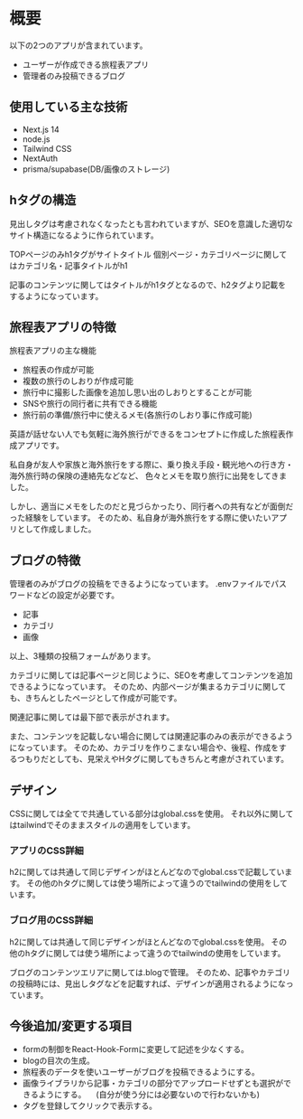 
# 概要

以下の2つのアプリが含まれています。

- ユーザーが作成できる旅程表アプリ
- 管理者のみ投稿できるブログ

## 使用している主な技術

- Next.js 14
- node.js
- Tailwind CSS
- NextAuth
- prisma/supabase(DB/画像のストレージ)

## hタグの構造

見出しタグは考慮されなくなったとも言われていますが、SEOを意識した適切なサイト構造になるように作られています。

TOPページのみh1タグがサイトタイトル
個別ページ・カテゴリページに関してはカテゴリ名・記事タイトルがh1

記事のコンテンツに関してはタイトルがh1タグとなるので、h2タグより記載をするようになっています。

## 旅程表アプリの特徴

旅程表アプリの主な機能

- 旅程表の作成が可能
- 複数の旅行のしおりが作成可能
- 旅行中に撮影した画像を追加し思い出のしおりとすることが可能
- SNSや旅行の同行者に共有できる機能
- 旅行前の準備/旅行中に使えるメモ(各旅行のしおり事に作成可能)

英語が話せない人でも気軽に海外旅行ができるをコンセプトに作成した旅程表作成アプリです。

私自身が友人や家族と海外旅行をする際に、乗り換え手段・観光地への行き方・海外旅行時の保険の連絡先などなど、
色々とメモを取り旅行に出発をしてきました。

しかし、適当にメモをしたのだと見づらかったり、同行者への共有などが面倒だった経験をしています。
そのため、私自身が海外旅行をする際に使いたいアプリとして作成しました。

## ブログの特徴

管理者のみがブログの投稿をできるようになっています。
.envファイルでパスワードなどの設定が必要です。

- 記事
- カテゴリ
- 画像

以上、3種類の投稿フォームがあります。

カテゴリに関しては記事ページと同じように、SEOを考慮してコンテンツを追加できるようになっています。
そのため、内部ページが集まるカテゴリに関しても、きちんとしたページとして作成が可能です。

関連記事に関しては最下部で表示がされます。

また、コンテンツを記載しない場合に関しては関連記事のみの表示ができるようになっています。
そのため、カテゴリを作りこまない場合や、後程、作成をするつもりだとしても、見栄えやHタグに関してもきちんと考慮がされています。

## デザイン

CSSに関しては全てで共通している部分はglobal.cssを使用。
それ以外に関してはtailwindでそのままスタイルの適用をしています。

### アプリのCSS詳細

h2に関しては共通して同じデザインがほとんどなのでglobal.cssで記載しています。
その他のhタグに関しては使う場所によって違うのでtailwindの使用をしています。

### ブログ用のCSS詳細

h2に関しては共通して同じデザインがほとんどなのでglobal.cssを使用。
その他のhタグに関しては使う場所によって違うのでtailwindの使用をしています。

ブログのコンテンツエリアに関しては.blogで管理。
そのため、記事やカテゴリの投稿時には、見出しタグなどを記載すれば、デザインが適用されるようになっています。

## 今後追加/変更する項目

- formの制御をReact-Hook-Formに変更して記述を少なくする。
- blogの目次の生成。
- 旅程表のデータを使いユーザーがブログを投稿できるようにする。
- 画像ライブラリから記事・カテゴリの部分でアップロードせずとも選択ができるようにする。
　(自分が使う分には必要ないので行わないかも)
- タグを登録してクリックで表示する。
